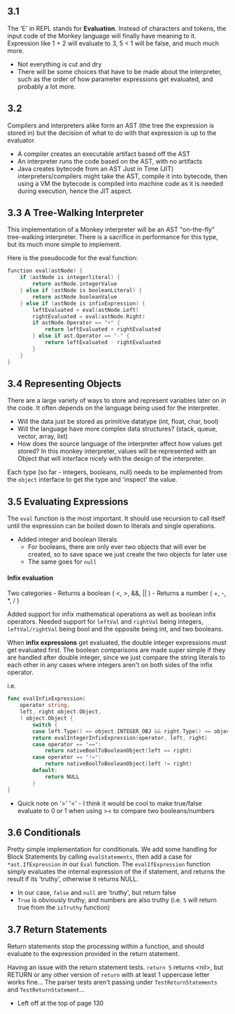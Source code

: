 ## 3.1
The 'E' in REPL stands for **Evaluation**. Instead of characters and tokens, the input code of the Monkey language will finally have meaning to it. Expression like 1 + 2 will evaluate to 3, 5 < 1 will be false, and much much more.
- Not everything is cut and dry
- There will be some choices that have to be made about the interpreter, such as the order of how parameter expressions get evaluated, and probably a lot more. 

## 3.2
Compilers and interpreters alike form an AST (the tree the expression is stored in) but the decision of what to do with that expression is up to the evaluator.
- A compiler creates an executable artifact based off the AST 
- An interpreter runs the code based on the AST, with no artifacts
- Java creates bytecode from an AST
Just in Time (JIT) interpreters/compilers might take the AST, compile it into bytecode, then using a VM the bytecode is compiled into machine code as it is needed during execution, hence the JIT aspect.

## 3.3 A Tree-Walking Interpreter
This implementation of a Monkey interpreter will be an AST "on-the-fly" tree-walking interpreter. There is a sacrifice in performance for this type, but its much more simple to implement.

Here is the pseudocode for the eval function:
```Go
function eval(astNode) {
	if (astNode is integerliteral) {
		return astNode.integerValue
	} else if (astNode is booleanLiteral) {
		return astNode.booleanValue
	} else if (astNode is infixExpression) {
		leftEvaluated = eval(astNode.Left)
		rightEvaluated = eval(astNode.Right)
		if astNode.Operator == "+" {
			return leftEvaluated + rightEvaluated
		} else if ast.Operator == "-" {
			return leftEvaluated - rightEvaluated
		}
	}
}
```

## 3.4 Representing Objects
There are a large variety of ways to store and represent variables later on in the code. It often depends on the language being used for the interpreter. 
- Will the data just be stored as primitive datatype (int, float, char, bool)
- Will the language have more complex data structures? (stack, queue, vector, array, list)
- How does the source language of the interpreter affect how values get stored?
In this monkey interpreter, values will be represented with an Object that will interface nicely with the design of the interpreter.

Each type (so far - integers, booleans, null) needs to be implemented from the `object` interface to get the type and 'inspect' the value.

## 3.5 Evaluating Expressions

The `eval` function is the most important. It should use recursion to call itself until the expression can be boiled down to literals and single operations. 
- Added integer and boolean literals
	- For booleans, there are only ever two objects that will ever be created, so to save space we just create the two objects for later use
	- The same goes for `null` 

#### Infix evaluation
Two categories
	- Returns a boolean ( <, >, &&, || )
	- Returns a number ( +, -, \*, / )

Added support for infix mathematical operations as well as boolean infix operators. Needed support for `leftVal` and `rightVal` being integers, `leftVal/rightVal` being bool and the opposite being int, and two booleans.

When **infix expressions** get evaluated, the double integer expressions must get evaluated first. The boolean comparisons are made super simple if they are handled after double integer, since we just compare the string literals to each other in any cases where integers aren't on both sides of the infix operator.

i.e.
``` Go
func evalInfixExpression(
	operator string,
	left, right object.Object,
	) object.Object {
		switch {
		case left.Type() == object.INTEGER_OBJ && right.Type() == object.INTEGER_OBJ:
		return evalIntegerInfixExpression(operator, left, right)
		case operator == "==":
			return nativeBoolToBooleanObject(left == right)
		case operator == "!=":
			return nativeBoolToBooleanObject(left != right)
		default:
			return NULL
		}
}
```
- Quick note on '>' '<' - I think it would be cool to make true/false evaluate to 0 or 1 when using  >< to compare two booleans/numbers
## 3.6 Conditionals
Pretty simple implementation for conditionals. We add some handling for Block Statements by calling `evalStatements`, then add a case for `*ast.IfExpression` in our `Eval` function. The `evalIfExpression` function simply evaluates the internal expression of the if statement, and returns the result if its 'truthy', otherwise it returns NULL. 
- In our case, `false` and `null` are 'truthy', but return false
- `True` is obviously truthy, and numbers are also truthy (i.e. `5` will return true from the `isTruthy` function)

## 3.7 Return Statements
Return statements stop the processing within a function, and should evaluate to the expression provided in the return statement.

Having an issue with the return statement tests. `return 5` returns \<nil>, but RETURN or any other version of `return` with at least 1 uppercase letter works fine... The parser tests aren't passing under `TestReturnStatements` and `TestReturnStatement`...
- Left off at the top of page 130